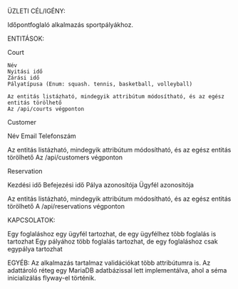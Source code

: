 ÜZLETI CÉL/IGÉNY:

Időpontfoglaló alkalmazás sportpályákhoz.

ENTITÁSOK:

Court

    Név
    Nyitási idő
    Zárási idő
    Pályatípusa (Enum: squash. tennis, basketball, volleyball)
    
    Az entitás listázható, mindegyik attribútum módosítható, és az egész entitás törölhető
    Az /api/courts végponton
    
Customer

   Név
   Email
   Telefonszám
   
   Az entitás listázható, mindegyik attribútum módosítható, és az egész entitás törölhető
   Az /api/customers végponton
   
Reservation

   Kezdési idő
   Befejezési idő
   Pálya azonosítója
   Ügyfél azonositója
   
   Az entitás listázható, mindegyik attribútum módosítható, és az egész entitás törölhető
   A /api/reservations végponton
   
KAPCSOLATOK:

Egy foglaláshoz egy ügyfél tartozhat, de egy ügyfélhez több foglalás is tartozhat
Egy pályához több foglalás tartozhat, de egy foglaláshoz csak egypálya tartozhat

EGYÉB:
Az alkalmazás tartalmaz validációkat több attribútumra is.
Az adattároló réteg egy MariaDB adatbázissal lett implementálva, ahol a séma inicializálás flyway-el történik.

